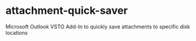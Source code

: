 # attachment-quick-saver
Microsoft Outlook VSTO Add-In to quickly save attachments to specific disk locations
